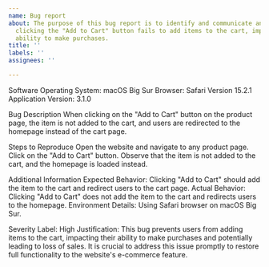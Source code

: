 ```yaml
---
name: Bug report
about: The purpose of this bug report is to identify and communicate an issue where
  clicking the "Add to Cart" button fails to add items to the cart, impacting user
  ability to make purchases.
title: ''
labels: ''
assignees: ''

---
```


Software
 Operating System: macOS Big Sur
 Browser: Safari Version 15.2.1
 Application Version: 3.1.0

Bug Description
When clicking on the "Add to Cart" button on the product page, the item is not added to the cart, and users are redirected to the homepage instead of the cart page.

Steps to Reproduce
Open the website and navigate to any product page.
Click on the "Add to Cart" button.
Observe that the item is not added to the cart, and the homepage is loaded instead.

Additional Information
 Expected Behavior: Clicking "Add to Cart" should add the item to the cart and redirect users to the cart page.
 Actual Behavior: Clicking "Add to Cart" does not add the item to the cart and redirects users to the homepage.
 Environment Details: Using Safari browser on macOS Big Sur.

Severity
Label: High
Justification: This bug prevents users from adding items to the cart, impacting their ability to make purchases and potentially leading to loss of sales. It is crucial to address this issue promptly to restore full functionality to the website's e-commerce feature.
